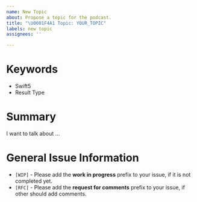 ```yaml
---
name: New Topic
about: Propose a topic for the podcast.
title: "\U0001F4A1 Topic: YOUR_TOPIC"
labels: new topic
assignees: ''

---
```


# Keywords
- Swift5
- Result Type

# Summary
I want to talk about ...

# General Issue Information
- `[WIP]` - Please add the **work in progress** prefix to your issue, if it is not completed yet.
- `[RFC]` - Please add the **request for comments** prefix to your issue, if other should add comments.
